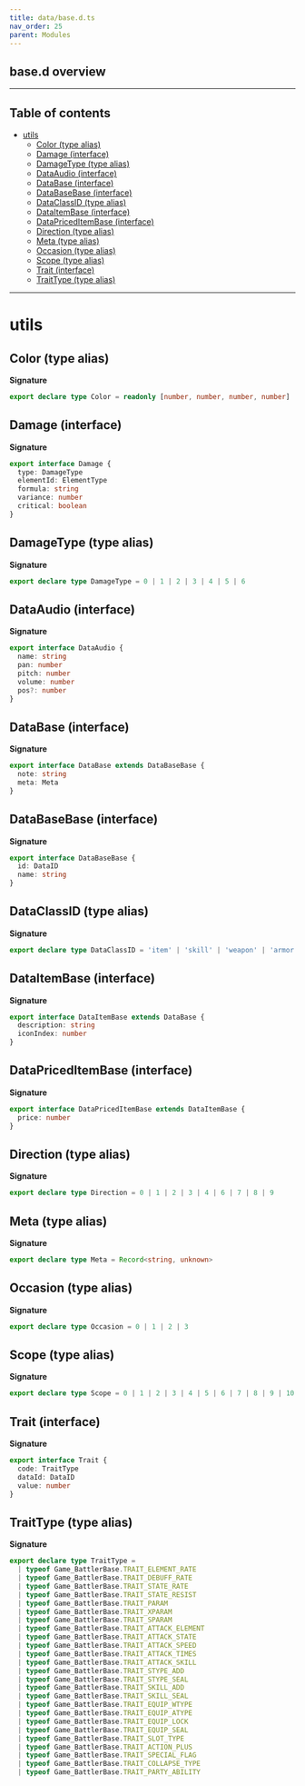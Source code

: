 ```yaml
---
title: data/base.d.ts
nav_order: 25
parent: Modules
---
```


## base.d overview

---

<h2 class="text-delta">Table of contents</h2>

- [utils](#utils)
  - [Color (type alias)](#color-type-alias)
  - [Damage (interface)](#damage-interface)
  - [DamageType (type alias)](#damagetype-type-alias)
  - [DataAudio (interface)](#dataaudio-interface)
  - [DataBase (interface)](#database-interface)
  - [DataBaseBase (interface)](#databasebase-interface)
  - [DataClassID (type alias)](#dataclassid-type-alias)
  - [DataItemBase (interface)](#dataitembase-interface)
  - [DataPricedItemBase (interface)](#datapriceditembase-interface)
  - [Direction (type alias)](#direction-type-alias)
  - [Meta (type alias)](#meta-type-alias)
  - [Occasion (type alias)](#occasion-type-alias)
  - [Scope (type alias)](#scope-type-alias)
  - [Trait (interface)](#trait-interface)
  - [TraitType (type alias)](#traittype-type-alias)

---

# utils

## Color (type alias)

**Signature**

```ts
export declare type Color = readonly [number, number, number, number]
```

## Damage (interface)

**Signature**

```ts
export interface Damage {
  type: DamageType
  elementId: ElementType
  formula: string
  variance: number
  critical: boolean
}
```

## DamageType (type alias)

**Signature**

```ts
export declare type DamageType = 0 | 1 | 2 | 3 | 4 | 5 | 6
```

## DataAudio (interface)

**Signature**

```ts
export interface DataAudio {
  name: string
  pan: number
  pitch: number
  volume: number
  pos?: number
}
```

## DataBase (interface)

**Signature**

```ts
export interface DataBase extends DataBaseBase {
  note: string
  meta: Meta
}
```

## DataBaseBase (interface)

**Signature**

```ts
export interface DataBaseBase {
  id: DataID
  name: string
}
```

## DataClassID (type alias)

**Signature**

```ts
export declare type DataClassID = 'item' | 'skill' | 'weapon' | 'armor'
```

## DataItemBase (interface)

**Signature**

```ts
export interface DataItemBase extends DataBase {
  description: string
  iconIndex: number
}
```

## DataPricedItemBase (interface)

**Signature**

```ts
export interface DataPricedItemBase extends DataItemBase {
  price: number
}
```

## Direction (type alias)

**Signature**

```ts
export declare type Direction = 0 | 1 | 2 | 3 | 4 | 6 | 7 | 8 | 9
```

## Meta (type alias)

**Signature**

```ts
export declare type Meta = Record<string, unknown>
```

## Occasion (type alias)

**Signature**

```ts
export declare type Occasion = 0 | 1 | 2 | 3
```

## Scope (type alias)

**Signature**

```ts
export declare type Scope = 0 | 1 | 2 | 3 | 4 | 5 | 6 | 7 | 8 | 9 | 10 | 11 | 12 | 13 | 14
```

## Trait (interface)

**Signature**

```ts
export interface Trait {
  code: TraitType
  dataId: DataID
  value: number
}
```

## TraitType (type alias)

**Signature**

```ts
export declare type TraitType =
  | typeof Game_BattlerBase.TRAIT_ELEMENT_RATE
  | typeof Game_BattlerBase.TRAIT_DEBUFF_RATE
  | typeof Game_BattlerBase.TRAIT_STATE_RATE
  | typeof Game_BattlerBase.TRAIT_STATE_RESIST
  | typeof Game_BattlerBase.TRAIT_PARAM
  | typeof Game_BattlerBase.TRAIT_XPARAM
  | typeof Game_BattlerBase.TRAIT_SPARAM
  | typeof Game_BattlerBase.TRAIT_ATTACK_ELEMENT
  | typeof Game_BattlerBase.TRAIT_ATTACK_STATE
  | typeof Game_BattlerBase.TRAIT_ATTACK_SPEED
  | typeof Game_BattlerBase.TRAIT_ATTACK_TIMES
  | typeof Game_BattlerBase.TRAIT_ATTACK_SKILL
  | typeof Game_BattlerBase.TRAIT_STYPE_ADD
  | typeof Game_BattlerBase.TRAIT_STYPE_SEAL
  | typeof Game_BattlerBase.TRAIT_SKILL_ADD
  | typeof Game_BattlerBase.TRAIT_SKILL_SEAL
  | typeof Game_BattlerBase.TRAIT_EQUIP_WTYPE
  | typeof Game_BattlerBase.TRAIT_EQUIP_ATYPE
  | typeof Game_BattlerBase.TRAIT_EQUIP_LOCK
  | typeof Game_BattlerBase.TRAIT_EQUIP_SEAL
  | typeof Game_BattlerBase.TRAIT_SLOT_TYPE
  | typeof Game_BattlerBase.TRAIT_ACTION_PLUS
  | typeof Game_BattlerBase.TRAIT_SPECIAL_FLAG
  | typeof Game_BattlerBase.TRAIT_COLLAPSE_TYPE
  | typeof Game_BattlerBase.TRAIT_PARTY_ABILITY
```
